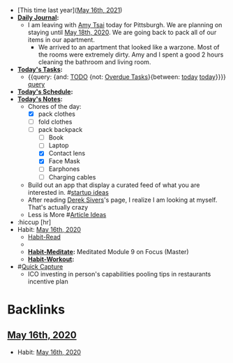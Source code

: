 - [This time last year]([May 16th, 2021](<May 16th, 2021.md>))
- **[Daily Journal](<Daily Journal.md>):**
    - I am leaving with [Amy Tsai](<Amy Tsai.md>) today for Pittsburgh. We are planning on staying until [May 18th, 2020](<May 18th, 2020.md>). We are going back to pack all of our items in our apartment.
        - We arrived to an apartment that looked like a warzone. Most of the rooms were extremely dirty. Amy and I spent a good 2 hours cleaning the bathroom and living room.
- **[Today's Tasks](<Today's Tasks.md>):**
    - {{query: {and: [TODO](<TODO.md>) {not: [Overdue Tasks](<Overdue Tasks.md>)}{between: [today](<today.md>) [today](<today.md>)}}}} [query](<query.md>)
- **[Today's Schedule](<Today's Schedule.md>):**
- **[Today's Notes](<Today's Notes.md>):**
    - Chores of the day:
        - [x] pack clothes
        - [ ] fold clothes
        - [ ] pack backpack
            - [ ] Book
            - [ ] Laptop
            - [x] Contact lens
            - [x] Face Mask
            - [ ] Earphones
            - [ ] Charging cables
    - Build out an app that display a curated feed of what you are interested in. #[startup ideas](<startup ideas.md>)
    - After reading [Derek Sivers](<Derek Sivers.md>)'s page, I realize I am looking at myself. That's actually crazy 
    - Less is More #[Article Ideas](<Article Ideas.md>) 
- :hiccup [hr]
- Habit: [May 16th, 2020](<May 16th, 2020.md>)
    - [Habit-Read](<Habit-Read.md>)
    - 
    - **[Habit-Meditate](<Habit-Meditate.md>):** Meditated Module 9 on Focus (Master)
    - **[Habit-Workout](<Habit-Workout.md>):** 
- #[Quick Capture](<Quick Capture.md>)
    - ICO investing in person's capabilities
pooling tips in restaurants incentive plan



# Backlinks
## [May 16th, 2020](<May 16th, 2020.md>)
- Habit: [May 16th, 2020](<May 16th, 2020.md>)

